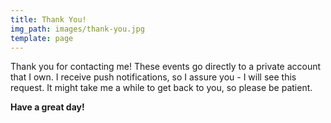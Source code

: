 ```yaml
---
title: Thank You!
img_path: images/thank-you.jpg
template: page
---
```

Thank you for contacting me! These events go directly to a private account that I own. I receive push notifications, so I assure you - I will see this request. It might take me a while to get back to you, so please be patient.

**Have a great day!**